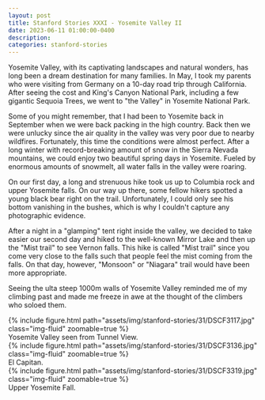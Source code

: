 ```yaml
---
layout: post
title: Stanford Stories XXXI - Yosemite Valley II
date: 2023-06-11 01:00:00-0400
description:
categories: stanford-stories
---
```


Yosemite Valley, with its captivating landscapes and natural wonders, has long been a dream
destination for many families.
In May, I took my parents who were visiting from Germany on a 10-day road trip
through California.
After seeing the cost and King's Canyon National Park, including a few gigantic
Sequoia Trees, we went to "the Valley" in Yosemite National Park.

Some of you might remember, that I had been to Yosemite back in September when we
were back packing in the high country.
Back then we were unlucky since the air quality in the valley was very poor due to
nearby wildfires.
Fortunately, this time the conditions were almost perfect.
After a long winter with record-breaking amount of snow in the Sierra Nevada mountains,
we could enjoy two beautiful spring days in Yosemite.
Fueled by enormous amounts of snowmelt, all water falls in the valley were roaring.

On our first day, a long and strenuous hike took us up to Columbia rock and upper
Yosemite falls. On our way up there, some fellow hikers spotted a young black bear right
on the trail.
Unfortunately, I could only see his bottom vanishing in the bushes, which is why I
couldn't capture any photographic evidence.

After a night in a "glamping" tent right inside the valley, we decided to take easier
our second day and hiked to the well-known Mirror Lake and then up the "Mist trail"
to see Vernon falls.
This hike is called "Mist trail" since you come very close to the falls such that
people feel the mist coming from the falls.
On that day, however, "Monsoon" or "Niagara" trail would have been more appropriate.

Seeing the ulta steep 1000m walls of Yosemite Valley reminded me of my climbing past
and made me freeze in awe at the thought of the climbers who soloed them.

<div class="row mt-3">
    <div class="col-sm mt-3 mt-md-0">
        {% include figure.html path="assets/img/stanford-stories/31/DSCF3117.jpg" class="img-fluid" zoomable=true %}
    </div>
</div>
<div class="caption">
    Yosemite Valley seen from Tunnel View.
</div>

<div class="row mt-3">
    <div class="col-sm mt-3 mt-md-0">
        {% include figure.html path="assets/img/stanford-stories/31/DSCF3136.jpg" class="img-fluid" zoomable=true %}
    </div>
</div>
<div class="caption">
    El Capitan.
</div>

<div class="row mt-3">
    <div class="col-sm mt-3 mt-md-0">
        {% include figure.html path="assets/img/stanford-stories/31/DSCF3319.jpg" class="img-fluid" zoomable=true %}
    </div>
</div>
<div class="caption">
    Upper Yosemite Fall.
</div>
